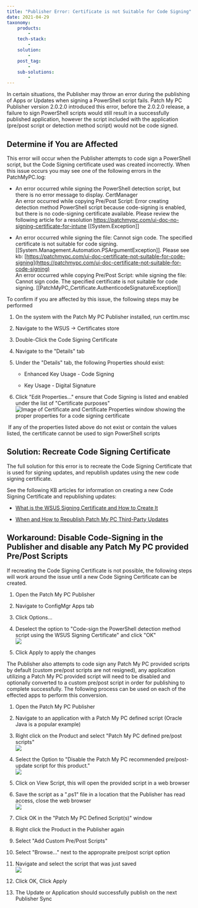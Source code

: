 ```yaml
---
title: "Publisher Error: Certificate is not Suitable for Code Signing"
date: 2021-04-29
taxonomy:
    products:
        - 
    tech-stack:
        - 
    solution:
        - 
    post_tag:
        - 
    sub-solutions:
        - 
---
```


In certain situations, the Publisher may throw an error during the publishing of Apps or Updates when signing a PowerShell script fails. Patch My PC Publisher version 2.0.2.0 introduced this error, before the 2.0.2.0 release, a failure to sign PowerShell scripts would still result in a successfully published application, however the script included with the application (pre/post script or detection method script) would not be code signed. 

## Determine if You are Affected

This error will occur when the Publisher attempts to code sign a PowerShell script, but the Code Signing certificate used was created incorrectly. When this issue occurs you may see one of the following errors in the PatchMyPC.log:

- An error occurred while signing the PowerShell detection script, but there is no error message to display. CertManager  
    An error occurred while copying Pre/Post Script: Error creating detection method PowerShell script because code-signing is enabled, but there is no code-signing certificate available. Please review the following article for a resolution https://patchmypc.com/ui-doc-no-signing-certificate-for-intune \[\[System.Exception\]\]

- An error occurred while signing the file: Cannot sign code. The specified certificate is not suitable for code signing. \[\[System.Management.Automation.PSArgumentException\]\]. Please see kb: [https://patchmypc.com/ui-doc-certificate-not-suitable-for-code-signing](https://patchmypc.com/ui-doc-certificate-not-suitable-for-code-signing)  
    An error occurred while copying Pre/Post Script: while signing the file: Cannot sign code. The specified certificate is not suitable for code signing. \[\[PatchMyPC\_Certificate.AuthenticodeSignatureException\]\]

To confirm if you are affected by this issue, the following steps may be performed

1. On the system with the Patch My PC Publisher installed, run certlm.msc

3. Navigate to the WSUS -> Certificates store

5. Double-Click the Code Signing Certificate

7. Navigate to the "Details" tab

9. Under the "Details" tab, the following Properties should exist:
    - Enhanced Key Usage - Code Signing
    
    - Key Usage - Digital Signature

11. Click "Edit Properties..." ensure that Code Signing is listed and enabled under the list of "Certificate purposes"  
     ![Image of Certificate and Certificate Properties window showing the proper properties for a code signing certificate](/_images/CodeSigningCertificateProperties.png "Image of Certificate and Certificate Properties window showing the proper properties for a code signing certificate")
     

 If any of the properties listed above do not exist or contain the values listed, the certificate cannot be used to sign PowerShell scripts

## Solution: Recreate Code Signing Certificate

The full solution for this error is to recreate the Code Signing Certificate that is used for signing updates, and republish updates using the new code signing certificate.

See the following KB articles for information on creating a new Code Signing Certificate and republishing updates:

- [What is the WSUS Signing Certificate and How to Create It](https://patchmypc.com/pki-certificate-for-third-party-update-code-signing-in-sccm)

- [When and How to Republish Patch My PC Third-Party Updates](https://patchmypc.com/when-and-how-to-republish-third-party-updates)

## Workaround: Disable Code-Signing in the Publisher and disable any Patch My PC provided Pre/Post Scripts

If recreating the Code Signing Certificate is not possible, the following steps will work around the issue until a new Code Signing Certificate can be created.

1. Open the Patch My PC Publisher

3. Navigate to ConfigMgr Apps tab

5. Click Options...

7. Deselect the option to "Code-sign the PowerShell detection method script using the WSUS Signing Certificate" and click "OK"  
    ![](/_images/DisableCodeSigningPublisher.png)
    

9. Click Apply to apply the changes

The Publisher also attempts to code sign any Patch My PC provided scripts by default (custom pre/post scripts are not resigned), any application utilizing a Patch My PC provided script will need to be disabled and optionally converted to a custom pre/post script in order for publishing to complete successfully. The following process can be used on each of the effected apps to perform this conversion.

1. Open the Patch My PC Publisher

3. Navigate to an application with a Patch My PC defined script (Oracle Java is a popular example)

5. Right click on the Product and select "Patch My PC defined pre/post scripts"  
    ![](/_images/DefinedPatchMyPCScript.png)
    

7. Select the Option to "Disable the Patch My PC recommended pre/post-update script for this product."  
    ![](/_images/DisablePatchMyPCScript.png)
    

9. Click on View Script, this will open the provided script in a web browser

11. Save the script as a ".ps1" file in a location that the Publisher has read access, close the web browser  
     ![](/_images/SaveDefinedScript.png)
     

13. Click OK in the "Patch My PC Defined Script(s)" window

15. Right click the Product in the Publisher again

17. Select "Add Custom Pre/Post Scripts"

19. Select "Browse..." next to the appropraite pre/post script option

21. Navigate and select the script that was just saved  
     ![](/_images/UpdateCustomScript.png)
     

23. Click OK, Click Apply

25. The Update or Application should successfully publish on the next Publisher Sync